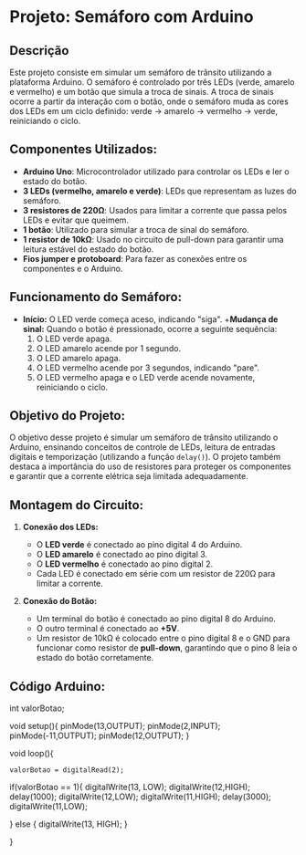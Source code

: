 # Projeto: Semáforo com Arduino

## Descrição
Este projeto consiste em simular um semáforo de trânsito utilizando a plataforma Arduino. O semáforo é controlado por três LEDs (verde, amarelo e vermelho) e um botão que simula a troca de sinais. A troca de sinais ocorre a partir da interação com o botão, onde o semáforo muda as cores dos LEDs em um ciclo definido: verde → amarelo → vermelho → verde, reiniciando o ciclo.

## Componentes Utilizados:
+ **Arduino Uno**: Microcontrolador utilizado para controlar os LEDs e ler o estado do botão.
+ **3 LEDs (vermelho, amarelo e verde)**: LEDs que representam as luzes do semáforo.
+ **3 resistores de 220Ω**: Usados para limitar a corrente que passa pelos LEDs e evitar que queimem.
+ **1 botão**: Utilizado para simular a troca de sinal do semáforo.
+ **1 resistor de 10kΩ**: Usado no circuito de pull-down para garantir uma leitura estável do estado do botão.
+ **Fios jumper e protoboard**: Para fazer as conexões entre os componentes e o Arduino.

## Funcionamento do Semáforo:
+ **Início:** O LED verde começa aceso, indicando "siga".
+**Mudança de sinal:** Quando o botão é pressionado, ocorre a seguinte sequência:
  1. O LED verde apaga.
  2. O LED amarelo acende por 1 segundo.
  3. O LED amarelo apaga.
  4. O LED vermelho acende por 3 segundos, indicando "pare".
  5. O LED vermelho apaga e o LED verde acende novamente, reiniciando o ciclo.

## Objetivo do Projeto:
O objetivo desse projeto é simular um semáforo de trânsito utilizando o Arduino, ensinando conceitos de controle de LEDs, leitura de entradas digitais e temporização (utilizando a função `delay()`). O projeto também destaca a importância do uso de resistores para proteger os componentes e garantir que a corrente elétrica seja limitada adequadamente.

## Montagem do Circuito:

1. **Conexão dos LEDs:**
   - O **LED verde** é conectado ao pino digital 4 do Arduino.
   - O **LED amarelo** é conectado ao pino digital 3.
   - O **LED vermelho** é conectado ao pino digital 2.
   - Cada LED é conectado em série com um resistor de 220Ω para limitar a corrente.

2. **Conexão do Botão:**
   - Um terminal do botão é conectado ao pino digital 8 do Arduino.
   - O outro terminal é conectado ao **+5V**.
   - Um resistor de 10kΩ é colocado entre o pino digital 8 e o GND para funcionar como resistor de **pull-down**, garantindo que o pino 8 leia o estado do botão corretamente.

## Código Arduino:

int valorBotao;

void setup(){
	pinMode(13,OUTPUT);
  	pinMode(2,INPUT);
  	pinMode(-11,OUTPUT);
  	pinMode(12,OUTPUT);
}
	
void loop(){
  
  
	valorBotao = digitalRead(2);
  if(valorBotao == 1){
    digitalWrite(13, LOW);
  	digitalWrite(12,HIGH);
    delay(1000);
    digitalWrite(12,LOW);
    digitalWrite(11,HIGH);
    delay(3000);
    digitalWrite(11,LOW);
     
    
  } else {
    digitalWrite(13, HIGH);
  }
  	
}
